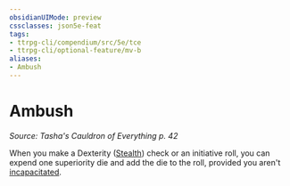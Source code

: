 ```yaml
---
obsidianUIMode: preview
cssclasses: json5e-feat
tags:
- ttrpg-cli/compendium/src/5e/tce
- ttrpg-cli/optional-feature/mv-b
aliases:
- Ambush
---
```

# Ambush
*Source: Tasha's Cauldron of Everything p. 42*  

When you make a Dexterity ([Stealth](/3-Mechanics/CLI/Rules/skills.md#Stealth)) check or an initiative roll, you can expend one superiority die and add the die to the roll, provided you aren't [incapacitated](/3-Mechanics/CLI/Rules/conditions.md#Incapacitated).